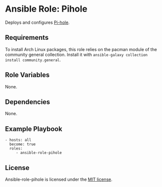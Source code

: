 # Ansible Role: Pihole

Deploys and configures [Pi-hole](https://pi-hole.net/).

## Requirements

To install Arch Linux packages, this role relies on the pacman module of the community general collection. Install it with `ansible-galaxy collection install community.general`.

## Role Variables

None.

## Dependencies

None.

## Example Playbook

    - hosts: all
      become: true
      roles:
         - ansible-role-pihole

## License

Ansible-role-pihole is licensed under the [MIT license](https://github.com/zaszi/ansible-role-pihol/blob/master/LICENSE.md).
